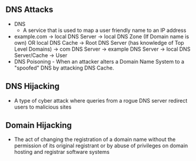 ## DNS Attacks
- DNS 
	- A service that is used to map a user friendly name to an IP address
- example.com -> local DNS Server -> local DNS Zone (If Domain name is own) OR local DNS Cache -> Root DNS Server (has knowledge of Top Level Domains) -> com DNS Server -> example DNS Server -> local DNS Server/Cache -> User
- DNS Poisoning - When an attacker alters a Domain Name System to a "spoofed" DNS by attacking DNS Cache.

## DNS Hijacking
- A type of cyber attack where queries from a rogue DNS server redirect users to malicious sites

## Domain Hijacking
- The act of changing the registration of a domain name without the permission of its original registrant or by abuse of privileges on domain hosting and registrar software systems
